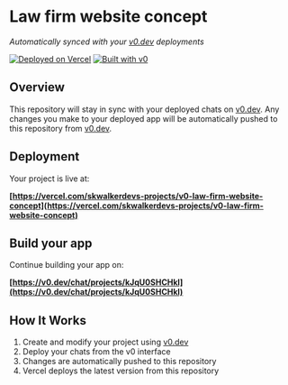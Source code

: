# Law firm website concept

*Automatically synced with your [v0.dev](https://v0.dev) deployments*

[![Deployed on Vercel](https://img.shields.io/badge/Deployed%20on-Vercel-black?style=for-the-badge&logo=vercel)](https://vercel.com/skwalkerdevs-projects/v0-law-firm-website-concept)
[![Built with v0](https://img.shields.io/badge/Built%20with-v0.dev-black?style=for-the-badge)](https://v0.dev/chat/projects/kJqU0SHCHkl)

## Overview

This repository will stay in sync with your deployed chats on [v0.dev](https://v0.dev).
Any changes you make to your deployed app will be automatically pushed to this repository from [v0.dev](https://v0.dev).

## Deployment

Your project is live at:

**[https://vercel.com/skwalkerdevs-projects/v0-law-firm-website-concept](https://vercel.com/skwalkerdevs-projects/v0-law-firm-website-concept)**

## Build your app

Continue building your app on:

**[https://v0.dev/chat/projects/kJqU0SHCHkl](https://v0.dev/chat/projects/kJqU0SHCHkl)**

## How It Works

1. Create and modify your project using [v0.dev](https://v0.dev)
2. Deploy your chats from the v0 interface
3. Changes are automatically pushed to this repository
4. Vercel deploys the latest version from this repository